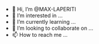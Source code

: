 - 👋 Hi, I’m @MAX-LAPERITI
- 👀 I’m interested in ...
- 🌱 I’m currently learning ...
- 💞️ I’m looking to collaborate on ...
- 📫 How to reach me ...

<!---
MAX-LAPERITI/MAX-LAPERITI is a ✨ special ✨ repository because its `README.md` (this file) appears on your GitHub profile.
You can click the Preview link to take a look at your changes.
--->
